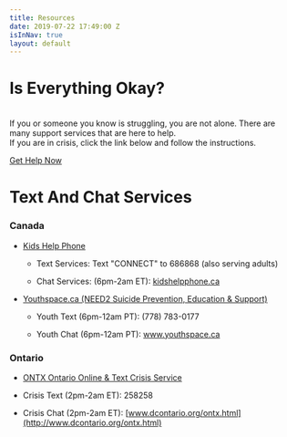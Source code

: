 ```yaml
---
title: Resources
date: 2019-07-22 17:49:00 Z
isInNav: true
layout: default
---
```


# Is Everything Okay?

<br>If you or someone you know is struggling, you are not alone. There are many support services that are here to help.
<br>If you are in crisis, click the link below and follow the instructions.

[Get Help Now](http://www.crisisservicescanada.ca/en/)

# Text And Chat Services

### Canada

* [Kids Help Phone](https://kidshelpphone.ca/)

    * Text Services: Text "CONNECT" to 686868 (also serving adults)

    * Chat Services: (6pm-2am ET): [kidshelpphone.ca](https://kidshelpphone.ca/)

* [Youthspace.ca (NEED2 Suicide Prevention, Education & Support)](http://www.need2.ca/)

    * Youth Text (6pm-12am PT): (778) 783-0177

    * Youth Chat (6pm-12am PT): [www.youthspace.ca ](http://www.youthspace.ca/)

### Ontario

  * [ONTX Ontario Online & Text Crisis Service](http://www.dcontario.org/)

  * Crisis Text (2pm-2am ET): 258258

  * Crisis Chat (2pm-2am ET): [www.dcontario.org/ontx.html](http://www.dcontario.org/ontx.html)